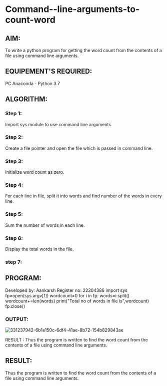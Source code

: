 # Command--line-arguments-to-count-word
## AIM:
To write a python program for getting the word count from the contents of a file using command line arguments.
## EQUIPEMENT'S REQUIRED: 
PC
Anaconda - Python 3.7
## ALGORITHM:
### Step 1:
Import sys module to use command line arguments.
### Step 2: 
 Create a file pointer and open the file which is passed in command line.
### Step 3: 
Initialize word count as zero.
### Step 4:  
For each line in file, split it into words and find number of the words in every line.
### Step 5: 
Sum the number of words in each line.
### Step 6: 
Display the total words in the file.
### step 7:
## PROGRAM:
Developed by: Aankarsh 
Register no: 22304386
import sys
fp=open(sys.argv[1])
wordcount=0
for i in fp:
    words=i.split()
    wordcount+=len(words)
print("Total no of words in file is",wordcount)
fp.close()

### OUTPUT:
![331237942-6b1e150c-6df4-41ae-8b72-154b829843ae](https://github.com/user-attachments/assets/dacaf1c3-e7d0-4953-9d61-fb71d43e218d)

RESULT :
Thus the program is written to find the word count from the contents of a file using command line arguments.

## RESULT:
Thus the program is written to find the word count from the contents of a file using command line arguments.
